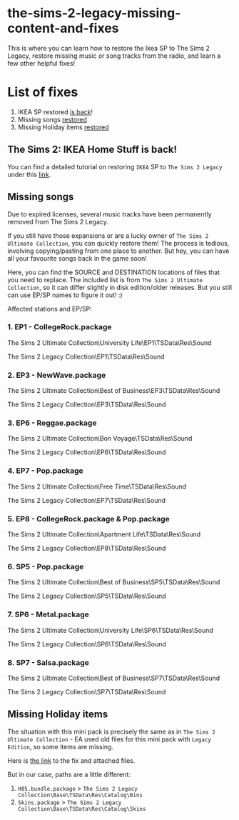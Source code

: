 # the-sims-2-legacy-missing-content-and-fixes
This is where you can learn how to restore the Ikea SP to The Sims 2 Legacy, restore missing music or song tracks from the radio, and learn a few other helpful fixes!

# List of fixes

1. IKEA SP restored [is back](https://github.com/hiloyt/the-sims-2-legacy-ikea)!
2. Missing songs [restored](#missing-songs)
3. Missing Holiday items [restored](#missing-holiday-items)

## The Sims 2: IKEA Home Stuff is back!

You can find a detailed tutorial on restoring `IKEA` SP to `The Sims 2 Legacy` under this [link](https://github.com/hiloyt/the-sims-2-legacy-ikea).

## Missing songs
Due to expired licenses, several music tracks have been permanently removed from The Sims 2 Legacy.

If you still have those expansions or are a lucky owner of `The Sims 2 Ultimate Collection`, you can quickly restore them!
The process is tedious, involving copying/pasting from one place to another. But hey, you can have all your favourite songs back in the game soon!

Here, you can find the SOURCE and DESTINATION locations of files that you need to replace. The included list is from `The Sims 2 Ultimate Collection`, so it can differ slightly in disk edition/older releases. But you still can use EP/SP names to figure it out! :)

Affected stations and EP/SP:
### 1. EP1 - CollegeRock.package

The Sims 2 Ultimate Collection\University Life\EP1\TSData\Res\Sound

The Sims 2 Legacy Collection\EP1\TSData\Res\Sound

### 2. EP3 - NewWave.package

The Sims 2 Ultimate Collection\Best of Business\EP3\TSData\Res\Sound

The Sims 2 Legacy Collection\EP3\TSData\Res\Sound

### 3. EP6 - Reggae.package

The Sims 2 Ultimate Collection\Bon Voyage\TSData\Res\Sound

The Sims 2 Legacy Collection\EP6\TSData\Res\Sound

### 4. EP7 - Pop.package

The Sims 2 Ultimate Collection\Free Time\TSData\Res\Sound

The Sims 2 Legacy Collection\EP7\TSData\Res\Sound

### 5. EP8 - CollegeRock.package & Pop.package

The Sims 2 Ultimate Collection\Apartment Life\TSData\Res\Sound

The Sims 2 Legacy Collection\EP8\TSData\Res\Sound

### 6. SP5 - Pop.package

The Sims 2 Ultimate Collection\Best of Business\SP5\TSData\Res\Sound

The Sims 2 Legacy Collection\SP5\TSData\Res\Sound

### 7. SP6 - Metal.package

The Sims 2 Ultimate Collection\University Life\SP6\TSData\Res\Sound

The Sims 2 Legacy Collection\SP6\TSData\Res\Sound

### 8. SP7 - Salsa.package

The Sims 2 Ultimate Collection\Best of Business\SP7\TSData\Res\Sound

The Sims 2 Legacy Collection\SP7\TSData\Res\Sound

## Missing Holiday items
The situation with this mini pack is precisely the same as in `The Sims 2 Ultimate Collection` - EA used old files for this mini pack with `Legacy Edition`, so some items are missing.

Here is [the link](https://sunradersims.com/2020/11/fix-for-missing-holiday-items/) to the fix and attached files.

But in our case, paths are a little different:
1. `H05.bundle.package` > `The Sims 2 Legacy Collection\Base\TSData\Res\Catalog\Bins`
2. `Skins.package` > `The Sims 2 Legacy Collection\Base\TSData\Res\Catalog\Skins`
